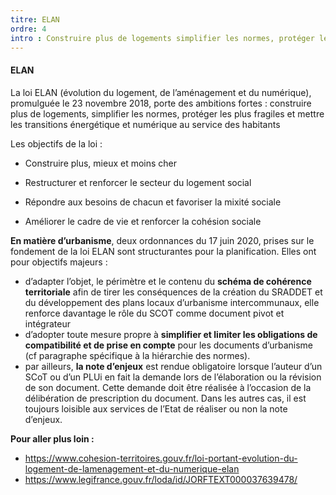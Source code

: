 ```yaml
---
titre: ELAN
ordre: 4
intro : Construire plus de logements simplifier les normes, protéger les plus fragiles et mettre les transitions énergétiques et numérique au service des habitants:telle est l'ambition de la loi Elan (évolution du logement, de l’aménagement et du numérique), promulguée le 23 novembre 2018.
---
```


#### ELAN

La loi ELAN (évolution du logement, de l’aménagement et du numérique), promulguée le 23 novembre 2018, porte des ambitions fortes : construire plus de logements, simplifier les normes, protéger les plus fragiles et mettre les transitions énergétique et numérique au service des habitants

Les objectifs de la loi :

- Construire plus, mieux et moins cher
 	
- Restructurer et renforcer le secteur du logement social
 	
- Répondre aux besoins de chacun et favoriser la mixité sociale
 	
- Améliorer le cadre de vie et renforcer la cohésion sociale


**En matière d’urbanisme**, deux ordonnances du 17 juin 2020, prises sur le fondement de la loi ELAN sont structurantes pour la planification. Elles ont pour objectifs majeurs : 
- d’adapter l’objet, le périmètre et le contenu du **schéma de cohérence territoriale** afin de tirer les conséquences de la création du SRADDET et du développement des plans locaux d’urbanisme intercommunaux, elle renforce davantage le rôle du SCOT comme document pivot et intégrateur
- d’adopter toute mesure propre à **simplifier et limiter les obligations de compatibilité et de prise en compte** pour les documents d’urbanisme (cf paragraphe spécifique à la hiérarchie des normes).
- par ailleurs, **la note d’enjeux** est rendue obligatoire lorsque l’auteur d’un SCoT ou d’un PLUi en fait la demande lors de l’élaboration ou la révision de son document. Cette demande doit être réalisée à l’occasion de la délibération de prescription du document. Dans les autres cas, il est toujours loisible aux services de l’Etat de réaliser ou non la note d’enjeux.

**Pour aller plus loin :**

- https://www.cohesion-territoires.gouv.fr/loi-portant-evolution-du-logement-de-lamenagement-et-du-numerique-elan
- https://www.legifrance.gouv.fr/loda/id/JORFTEXT000037639478/
